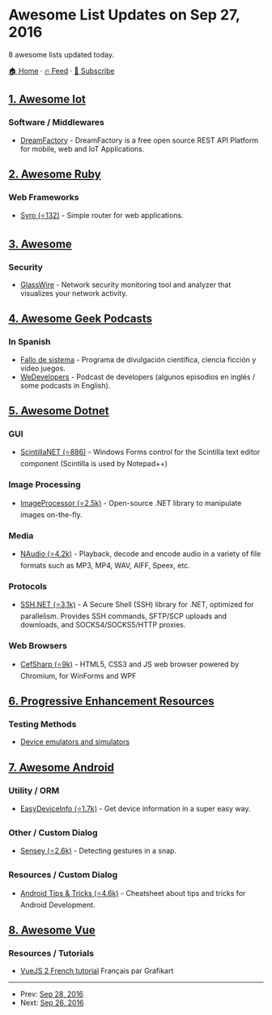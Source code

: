 # Awesome List Updates on Sep 27, 2016

8 awesome lists updated today.

[🏠 Home](/README.md) · [🔥 Feed](https://test.trackawesomelist.com/feed.xml) · [📮 Subscribe](https://trackawesomelist.us17.list-manage.com/subscribe?u=d2f0117aa829c83a63ec63c2f&id=36a103854c)



## [1. Awesome Iot](/content/HQarroum/awesome-iot/README.md)

### Software / Middlewares

*   [DreamFactory](http://www.dreamfactory.com) - DreamFactory is a free open source REST API Platform for mobile, web and IoT Applications.

## [2. Awesome Ruby](/content/markets/awesome-ruby/README.md)

### Web Frameworks

*   [Syro (⭐132)](https://github.com/soveran/syro/) - Simple router for web applications.

## [3. Awesome](/content/Awesome-Windows/Awesome/README.md)

### Security

*   [GlassWire](https://www.glasswire.com/) - Network security monitoring tool and analyzer that visualizes your network activity.

## [4. Awesome Geek Podcasts](/content/ayr-ton/awesome-geek-podcasts/README.md)

### In Spanish

*   [Fallo de sistema](http://www.rtve.es/alacarta/audios/fallo-de-sistema/) - Programa de divulgación científica, ciencia ficción y vídeo juegos.
*   [WeDevelopers](http://wedevelopers.com/) - Podcast de developers (algunos episodios en inglés / some podcasts in English).

## [5. Awesome Dotnet](/content/quozd/awesome-dotnet/README.md)

### GUI

*   [ScintillaNET (⭐886)](https://github.com/jacobslusser/ScintillaNET) - Windows Forms control for the Scintilla text editor component (Scintilla is used by Notepad++)

### Image Processing

*   [ImageProcessor (⭐2.5k)](https://github.com/JimBobSquarePants/ImageProcessor) - Open-source .NET library to manipulate images on-the-fly.

### Media

*   [NAudio (⭐4.2k)](https://github.com/naudio/NAudio) - Playback, decode and encode audio in a variety of file formats such as MP3, MP4, WAV, AIFF, Speex, etc.

### Protocols

*   [SSH.NET (⭐3.1k)](https://github.com/sshnet/SSH.NET) - A Secure Shell (SSH) library for .NET, optimized for parallelism. Provides SSH commands, SFTP/SCP uploads and downloads, and SOCKS4/SOCKS5/HTTP proxies.

### Web Browsers

*   [CefSharp (⭐9k)](https://github.com/cefsharp/CefSharp/) - HTML5, CSS3 and JS web browser powered by Chromium, for WinForms and WPF

## [6. Progressive Enhancement Resources](/content/jbmoelker/progressive-enhancement-resources/README.md)

### Testing Methods

*   [Device emulators and simulators](https://developers.google.com/web/tools/chrome-devtools/iterate/device-mode/testing-other-browsers?hl=en#device-emulators-and-simulators)

## [7. Awesome Android](/content/JStumpp/awesome-android/README.md)

### Utility / ORM

*   [EasyDeviceInfo (⭐1.7k)](https://github.com/nisrulz/easydeviceinfo) - Get device information in a super easy way.

### Other / Custom Dialog

*   [Sensey (⭐2.6k)](https://github.com/nisrulz/sensey) - Detecting gestures in a snap.

### Resources / Custom Dialog

*   [Android Tips & Tricks (⭐4.6k)](https://github.com/nisrulz/android-tips-tricks) - Cheatsheet about tips and tricks for Android Development.

## [8. Awesome Vue](/content/vuejs/awesome-vue/README.md)

### Resources / Tutorials

*   [VueJS 2 French tutorial](https://www.youtube.com/playlist?list=PLjwdMgw5TTLW-mAtlR46VajrKs4dep3y0) Français par Grafikart

---

- Prev: [Sep 28, 2016](/content/2016/09/28/README.md)
- Next: [Sep 26, 2016](/content/2016/09/26/README.md)